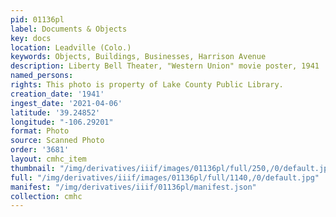 ```yaml
---
pid: 01136pl
label: Documents & Objects
key: docs
location: Leadville (Colo.)
keywords: Objects, Buildings, Businesses, Harrison Avenue
description: Liberty Bell Theater, "Western Union" movie poster, 1941
named_persons: 
rights: This photo is property of Lake County Public Library.
creation_date: '1941'
ingest_date: '2021-04-06'
latitude: '39.24852'
longitude: "-106.29201"
format: Photo
source: Scanned Photo
order: '3681'
layout: cmhc_item
thumbnail: "/img/derivatives/iiif/images/01136pl/full/250,/0/default.jpg"
full: "/img/derivatives/iiif/images/01136pl/full/1140,/0/default.jpg"
manifest: "/img/derivatives/iiif/01136pl/manifest.json"
collection: cmhc
---
```

